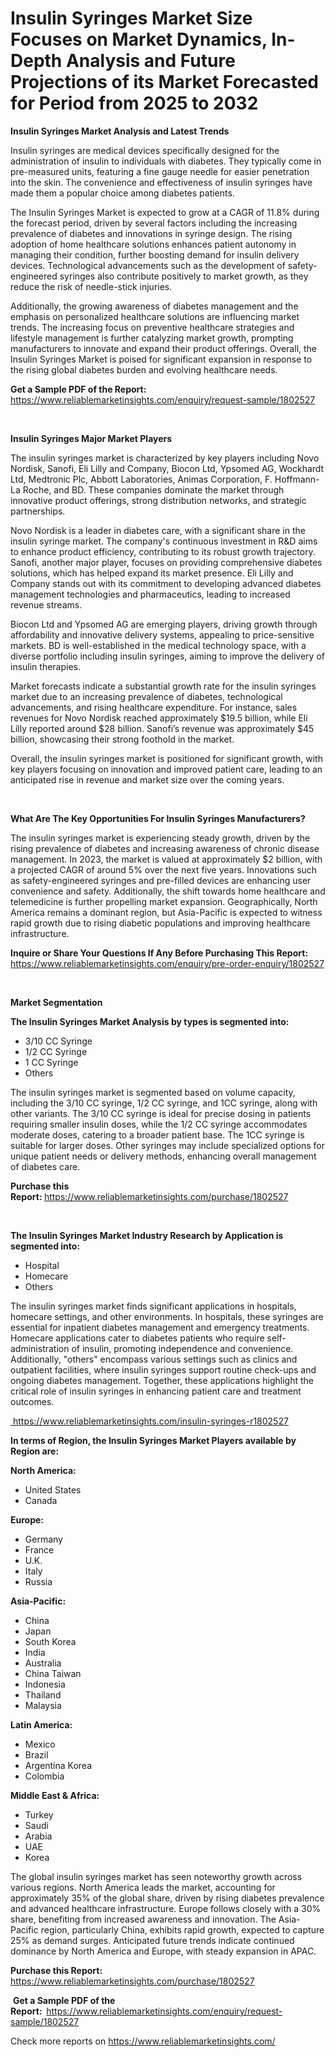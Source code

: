 <p><h1>Insulin Syringes Market Size Focuses on Market Dynamics, In-Depth Analysis and Future Projections of its Market Forecasted for Period from 2025 to 2032</h1></p><p><strong>Insulin Syringes Market Analysis and Latest Trends</strong></p>
<p><p>Insulin syringes are medical devices specifically designed for the administration of insulin to individuals with diabetes. They typically come in pre-measured units, featuring a fine gauge needle for easier penetration into the skin. The convenience and effectiveness of insulin syringes have made them a popular choice among diabetes patients.</p><p>The Insulin Syringes Market is expected to grow at a CAGR of 11.8% during the forecast period, driven by several factors including the increasing prevalence of diabetes and innovations in syringe design. The rising adoption of home healthcare solutions enhances patient autonomy in managing their condition, further boosting demand for insulin delivery devices. Technological advancements such as the development of safety-engineered syringes also contribute positively to market growth, as they reduce the risk of needle-stick injuries. </p><p>Additionally, the growing awareness of diabetes management and the emphasis on personalized healthcare solutions are influencing market trends. The increasing focus on preventive healthcare strategies and lifestyle management is further catalyzing market growth, prompting manufacturers to innovate and expand their product offerings. Overall, the Insulin Syringes Market is poised for significant expansion in response to the rising global diabetes burden and evolving healthcare needs.</p></p>
<p><strong>Get a Sample PDF of the Report:&nbsp;</strong> <a href="https://www.reliablemarketinsights.com/enquiry/request-sample/1802527?utm_campaign=2939&utm_medium=2&utm_source=Github&utm_content=ia&utm_term=08032025&utm_id=insulin-syringes">https://www.reliablemarketinsights.com/enquiry/request-sample/1802527</a></p>
<p>&nbsp;</p>
<p><strong>Insulin Syringes Major Market Players</strong></p>
<p><p>The insulin syringes market is characterized by key players including Novo Nordisk, Sanofi, Eli Lilly and Company, Biocon Ltd, Ypsomed AG, Wockhardt Ltd, Medtronic Plc, Abbott Laboratories, Animas Corporation, F. Hoffmann-La Roche, and BD. These companies dominate the market through innovative product offerings, strong distribution networks, and strategic partnerships.</p><p>Novo Nordisk is a leader in diabetes care, with a significant share in the insulin syringe market. The company's continuous investment in R&D aims to enhance product efficiency, contributing to its robust growth trajectory. Sanofi, another major player, focuses on providing comprehensive diabetes solutions, which has helped expand its market presence. Eli Lilly and Company stands out with its commitment to developing advanced diabetes management technologies and pharmaceutics, leading to increased revenue streams.</p><p>Biocon Ltd and Ypsomed AG are emerging players, driving growth through affordability and innovative delivery systems, appealing to price-sensitive markets. BD is well-established in the medical technology space, with a diverse portfolio including insulin syringes, aiming to improve the delivery of insulin therapies. </p><p>Market forecasts indicate a substantial growth rate for the insulin syringes market due to an increasing prevalence of diabetes, technological advancements, and rising healthcare expenditure. For instance, sales revenues for Novo Nordisk reached approximately $19.5 billion, while Eli Lilly reported around $28 billion. Sanofi’s revenue was approximately $45 billion, showcasing their strong foothold in the market.</p><p>Overall, the insulin syringes market is positioned for significant growth, with key players focusing on innovation and improved patient care, leading to an anticipated rise in revenue and market size over the coming years.</p></p>
<p>&nbsp;</p>
<p><strong>What Are The Key Opportunities For Insulin Syringes Manufacturers?</strong></p>
<p><p>The insulin syringes market is experiencing steady growth, driven by the rising prevalence of diabetes and increasing awareness of chronic disease management. In 2023, the market is valued at approximately $2 billion, with a projected CAGR of around 5% over the next five years. Innovations such as safety-engineered syringes and pre-filled devices are enhancing user convenience and safety. Additionally, the shift towards home healthcare and telemedicine is further propelling market expansion. Geographically, North America remains a dominant region, but Asia-Pacific is expected to witness rapid growth due to rising diabetic populations and improving healthcare infrastructure.</p></p>
<p><strong>Inquire or Share Your Questions If Any Before Purchasing This Report:</strong> <a href="https://www.reliablemarketinsights.com/enquiry/pre-order-enquiry/1802527?utm_campaign=2939&utm_medium=2&utm_source=Github&utm_content=ia&utm_term=08032025&utm_id=insulin-syringes">https://www.reliablemarketinsights.com/enquiry/pre-order-enquiry/1802527</a></p>
<p>&nbsp;</p>
<p><strong>Market Segmentation</strong></p>
<p><strong>The Insulin Syringes Market Analysis by types is segmented into:</strong></p>
<p><ul><li>3/10 CC Syringe</li><li>1/2 CC Syringe</li><li>1 CC Syringe</li><li>Others</li></ul></p>
<p><p>The insulin syringes market is segmented based on volume capacity, including the 3/10 CC syringe, 1/2 CC syringe, and 1CC syringe, along with other variants. The 3/10 CC syringe is ideal for precise dosing in patients requiring smaller insulin doses, while the 1/2 CC syringe accommodates moderate doses, catering to a broader patient base. The 1CC syringe is suitable for larger doses. Other syringes may include specialized options for unique patient needs or delivery methods, enhancing overall management of diabetes care.</p></p>
<p><strong>Purchase this Report:&nbsp;</strong><a href="https://www.reliablemarketinsights.com/purchase/1802527?utm_campaign=2939&utm_medium=2&utm_source=Github&utm_content=ia&utm_term=08032025&utm_id=insulin-syringes">https://www.reliablemarketinsights.com/purchase/1802527</a></p>
<p>&nbsp;</p>
<p><strong>The Insulin Syringes Market Industry Research by Application is segmented into:</strong></p>
<p><ul><li>Hospital</li><li>Homecare</li><li>Others</li></ul></p>
<p><p>The insulin syringes market finds significant applications in hospitals, homecare settings, and other environments. In hospitals, these syringes are essential for inpatient diabetes management and emergency treatments. Homecare applications cater to diabetes patients who require self-administration of insulin, promoting independence and convenience. Additionally, "others" encompass various settings such as clinics and outpatient facilities, where insulin syringes support routine check-ups and ongoing diabetes management. Together, these applications highlight the critical role of insulin syringes in enhancing patient care and treatment outcomes.</p></p>
<p><a href="https://www.reliablemarketinsights.com/insulin-syringes-r1802527?utm_campaign=2939&utm_medium=2&utm_source=Github&utm_content=ia&utm_term=08032025&utm_id=insulin-syringes">&nbsp;https://www.reliablemarketinsights.com/insulin-syringes-r1802527</a></p>
<p><strong>In terms of Region, the Insulin Syringes Market Players available by Region are:</strong></p>
<p>
    <p> <strong> North America: </strong>
        <ul>
            <li>United States</li>
            <li>Canada</li>
        </ul>
        </p> 
    <p> <strong> Europe: </strong>
        <ul>
            <li>Germany</li>
            <li>France</li>
            <li>U.K.</li>
            <li>Italy</li>
            <li>Russia</li>
        </ul>
        </p> 
    <p> <strong> Asia-Pacific: </strong>
        <ul>
            <li>China</li>
            <li>Japan</li>
            <li>South Korea</li>
            <li>India</li>
            <li>Australia</li>
            <li>China Taiwan</li>
            <li>Indonesia</li>
            <li>Thailand</li>
            <li>Malaysia</li>
        </ul>
        </p> 
    <p> <strong> Latin America: </strong>
        <ul>
            <li>Mexico</li>
            <li>Brazil</li>
            <li>Argentina Korea</li>
            <li>Colombia</li>
        </ul>
        </p> 
    <p> <strong> Middle East & Africa: </strong>
        <ul>
            <li>Turkey</li>
            <li>Saudi</li>
            <li>Arabia</li>
            <li>UAE</li>
            <li>Korea</li>
        </ul>
    </p>
    </p>
<p><p>The global insulin syringes market has seen noteworthy growth across various regions. North America leads the market, accounting for approximately 35% of the global share, driven by rising diabetes prevalence and advanced healthcare infrastructure. Europe follows closely with a 30% share, benefiting from increased awareness and innovation. The Asia-Pacific region, particularly China, exhibits rapid growth, expected to capture 25% as demand surges. Anticipated future trends indicate continued dominance by North America and Europe, with steady expansion in APAC.</p></p>
<p><strong>Purchase this Report: </strong><a href="https://www.reliablemarketinsights.com/purchase/1802527?utm_campaign=2939&utm_medium=2&utm_source=Github&utm_content=ia&utm_term=08032025&utm_id=insulin-syringes">https://www.reliablemarketinsights.com/purchase/1802527</a></p>
<p>&nbsp;<strong>Get a Sample PDF of the Report:&nbsp;&nbsp;</strong><a href="https://www.reliablemarketinsights.com/enquiry/request-sample/1802527?utm_campaign=2939&utm_medium=2&utm_source=Github&utm_content=ia&utm_term=08032025&utm_id=insulin-syringes">https://www.reliablemarketinsights.com/enquiry/request-sample/1802527</a></p>
<p><strong></strong></p>
<p>Check more reports on <a href="https://www.reliablemarketinsights.com/?utm_campaign=2939&utm_medium=2&utm_source=Github&utm_content=ia&utm_term=08032025&utm_id=insulin-syringes">https://www.reliablemarketinsights.com/</a></p>